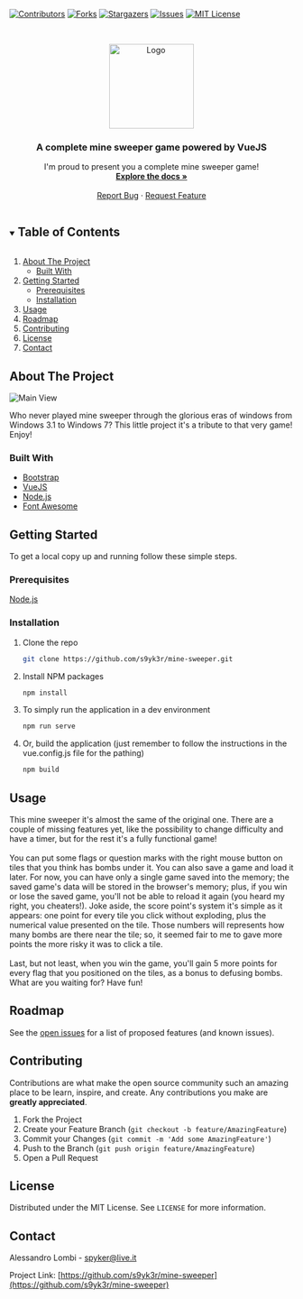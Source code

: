 [![Contributors][contributors-shield]][contributors-url]
[![Forks][forks-shield]][forks-url]
[![Stargazers][stars-shield]][stars-url]
[![Issues][issues-shield]][issues-url]
[![MIT License][license-shield]][license-url]

<!-- PROJECT LOGO -->
<br />
<p align="center">
  <a href="https://github.com/s9yk3r/mine-sweeper">
    <img src="https://i.imgur.com/Y824jHa.png" alt="Logo" width="150" height="150">
  </a>

<h3 align="center">A complete mine sweeper game powered by VueJS</h3>

  <p align="center">
    I'm proud to present you a complete mine sweeper game!
    <br />
    <a href="https://github.com/s9yk3r/mine-sweeper"><strong>Explore the docs »</strong></a>
    <br />
    <br />
    <a href="https://github.com/s9yk3r/mine-sweeper/issues">Report Bug</a>
    ·
    <a href="https://github.com/s9yk3r/mine-sweeper/issues">Request Feature</a>
  </p>
</p>

<!-- TABLE OF CONTENTS -->
<details open="open">
  <summary><h2 style="display: inline-block">Table of Contents</h2></summary>
  <ol>
    <li>
      <a href="#about-the-project">About The Project</a>
      <ul>
        <li><a href="#built-with">Built With</a></li>
      </ul>
    </li>
    <li>
      <a href="#getting-started">Getting Started</a>
      <ul>
        <li><a href="#prerequisites">Prerequisites</a></li>
        <li><a href="#installation">Installation</a></li>
      </ul>
    </li>
    <li><a href="#usage">Usage</a></li>
    <li><a href="#roadmap">Roadmap</a></li>
    <li><a href="#contributing">Contributing</a></li>
    <li><a href="#license">License</a></li>
    <li><a href="#contact">Contact</a></li>
  </ol>
</details>

<!-- ABOUT THE PROJECT -->
## About The Project

![Main View][product-screenshot]

Who never played mine sweeper through the glorious eras of windows from Windows 3.1 to Windows 7?
This little project it's a tribute to that very game! Enjoy!

### Built With

* [Bootstrap](https://getbootstrap.com/)
* [VueJS](https://vuejs.org/)
* [Node.js](https://nodejs.org)
* [Font Awesome](https://fontawesome.com/)

<!-- GETTING STARTED -->
## Getting Started

To get a local copy up and running follow these simple steps.

### Prerequisites

[Node.js](https://nodejs.org)

### Installation

1. Clone the repo
   ```sh
   git clone https://github.com/s9yk3r/mine-sweeper.git
   ```
2. Install NPM packages
   ```sh
   npm install
   ```
3. To simply run the application in a dev environment
   ```sh
   npm run serve
   ```
4. Or, build the application (just remember to follow the instructions in the vue.config.js file for the pathing)
   ```sh
   npm build
   ```
<!-- USAGE -->
## Usage

This mine sweeper it's almost the same of the original one. There are a couple of missing features yet, like the possibility
to change difficulty and have a timer, but for the rest it's a fully functional game!<br><br>
You can put some flags or question marks with the right mouse button on tiles that you think has bombs under it.
You can also save a game and load it later. For now, you can have only a single game saved into the memory; the saved game's data
will be stored in the browser's memory; plus,
if you win or lose the saved game, you'll not be able to reload it again (you heard my right, you cheaters!). Joke aside,
the score point's system it's simple as it appears: one point for every tile you click without exploding, plus
the numerical value presented on the tile. Those numbers will represents how many bombs are there near the tile; so, it
seemed fair to me to gave more points the more risky it was to click a tile.<br><br>
Last, but not least, when you win the game, you'll gain 5 more points for every flag that you positioned on
the tiles, as a bonus to defusing bombs. What are you waiting for? Have fun!

<!-- ROADMAP -->
## Roadmap

See the [open issues](https://github.com/s9yk3r/mine-sweeper/issues) for a list of proposed features (and known issues).

<!-- CONTRIBUTING -->
## Contributing

Contributions are what make the open source community such an amazing place to be learn, inspire, and create. Any contributions you make are **greatly appreciated**.

1. Fork the Project
2. Create your Feature Branch (`git checkout -b feature/AmazingFeature`)
3. Commit your Changes (`git commit -m 'Add some AmazingFeature'`)
4. Push to the Branch (`git push origin feature/AmazingFeature`)
5. Open a Pull Request

<!-- LICENSE -->
## License

Distributed under the MIT License. See `LICENSE` for more information.

<!-- CONTACT -->
## Contact

Alessandro Lombi - spyker@live.it

Project Link: [https://github.com/s9yk3r/mine-sweeper](https://github.com/s9yk3r/mine-sweeper)

<!-- MARKDOWN LINKS & IMAGES -->
<!-- https://www.markdownguide.org/basic-syntax/#reference-style-links -->
[contributors-shield]: https://img.shields.io/github/contributors/s9yk3r/mine-sweeper.svg?style=for-the-badge
[contributors-url]: https://github.com/s9yk3r/mine-sweeper/graphs/contributors
[forks-shield]: https://img.shields.io/github/forks/s9yk3r/mine-sweeper.svg?style=for-the-badge
[forks-url]: https://github.com/s9yk3r/mine-sweeper/network/members
[stars-shield]: https://img.shields.io/github/stars/s9yk3r/mine-sweeper.svg?style=for-the-badge
[stars-url]: https://github.com/s9yk3r/mine-sweeper/stargazers
[issues-shield]: https://img.shields.io/github/issues/s9yk3r/mine-sweeper.svg?style=for-the-badge
[issues-url]: https://github.com/s9yk3r/mine-sweeper/issues
[license-shield]: https://img.shields.io/github/license/s9yk3r/mine-sweeper.svg?style=for-the-badge
[license-url]: https://github.com/s9yk3r/mine-sweeper/blob/master/LICENSE.txt
[product-screenshot]: https://i.imgur.com/Cvy9wE0.png